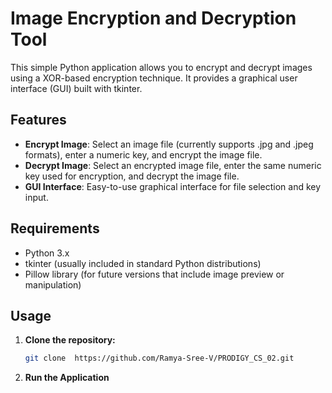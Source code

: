 # Image Encryption and Decryption Tool

This simple Python application allows you to encrypt and decrypt images using a XOR-based encryption technique. It provides a graphical user interface (GUI) built with tkinter.

## Features

- **Encrypt Image**: Select an image file (currently supports .jpg and .jpeg formats), enter a numeric key, and encrypt the image file.
- **Decrypt Image**: Select an encrypted image file, enter the same numeric key used for encryption, and decrypt the image file.
- **GUI Interface**: Easy-to-use graphical interface for file selection and key input.

## Requirements

- Python 3.x
- tkinter (usually included in standard Python distributions)
- Pillow library (for future versions that include image preview or manipulation)

## Usage

1. **Clone the repository:**

   ```bash
   git clone  https://github.com/Ramya-Sree-V/PRODIGY_CS_02.git
   ```
2. **Run the Application**
   
